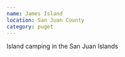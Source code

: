```yaml
---
name: James Island
location: San Juan County
category: puget
---
```


Island camping in the San Juan Islands
